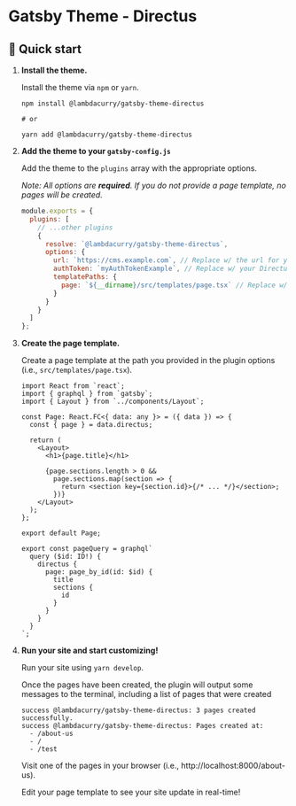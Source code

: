 # Gatsby Theme - Directus
## 🚀 Quick start

1.  **Install the theme.**

    Install the theme via `npm` or `yarn`.

    ```shell
    npm install @lambdacurry/gatsby-theme-directus

    # or

    yarn add @lambdacurry/gatsby-theme-directus
    ```

2.  **Add the theme to your `gatsby-config.js`**

    Add the theme to the `plugins` array with the appropriate options.

    _Note: All options are **required**. If you do not provide a page template, no pages will be created._

    ```js
    module.exports = {
      plugins: [
        // ...other plugins
        {
          resolve: `@lambdacurry/gatsby-theme-directus`,
          options: {
            url: `https://cms.example.com`, // Replace w/ the url for your hosted Directus instance
            authToken: `myAuthTokenExample`, // Replace w/ your Directus auth token
            templatePaths: {
              page: `${__dirname}/src/templates/page.tsx` // Replace w/ the actual path to your page template
            }
          }
        }
      ]
    };
    ```

3.  **Create the page template.**

    Create a page template at the path you provided in the plugin options (i.e., `src/templates/page.tsx`).

    ```tsx
    import React from `react`;
    import { graphql } from `gatsby`;
    import { Layout } from `../components/Layout`;

    const Page: React.FC<{ data: any }> = ({ data }) => {
      const { page } = data.directus;

      return (
        <Layout>
          <h1>{page.title}</h1>

          {page.sections.length > 0 &&
            page.sections.map(section => {
              return <section key={section.id}>{/* ... */}</section>;
            })}
        </Layout>
      );
    };

    export default Page;

    export const pageQuery = graphql`
      query ($id: ID!) {
        directus {
          page: page_by_id(id: $id) {
            title
            sections {
              id
            }
          }
        }
      }
    `;
    ```

4.  **Run your site and start customizing!**

    Run your site using `yarn develop`.

    Once the pages have been created, the plugin will output some messages to the terminal, including a list of pages that were created

    ```shell
    success @lambdacurry/gatsby-theme-directus: 3 pages created successfully.
    success @lambdacurry/gatsby-theme-directus: Pages created at:
      - /about-us
      - /
      - /test
    ```

    Visit one of the pages in your browser (i.e., http://localhost:8000/about-us).

    Edit your page template to see your site update in real-time!
